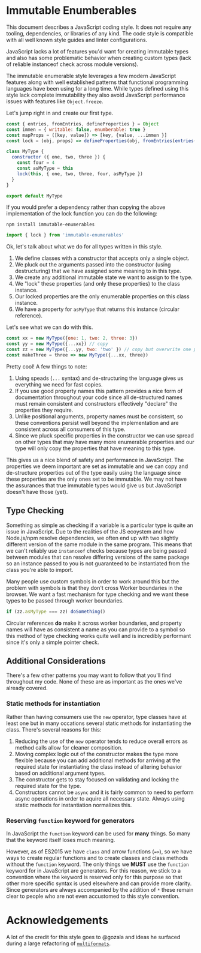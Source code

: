 # Immutable Enumberables

This document describes a JavaScript coding style. It does not require any tooling,
dependencies, or libraries of any kind. The code style is compatible with all well known
style guides and linter configurations.

JavaScript lacks a lot of features you'd want for creating immutable types and also has
some problematic behavior when creating custom types (lack of reliable instanceof check
across module versions).

The immutable enumerable style leverages a few modern JavaScript features along with
well established patterns that functional programming languages have been
using for a long time. While types defined using this style lack complete immutability
they also avoid JavaScript performance issues with features like `Object.freeze`.

Let's jump right in and create our first type.

```js
const { entries, fromEntries, defineProperties } = Object
const immen = { writable: false, enumberable: true }
const mapProps = ([key, value]) => [key, {value, ...immen }]
const lock = (obj, props) => defineProperties(obj, fromEntries(entries(props).map(mapProps)))

class MyType {
  constructor ({ one, two, three }) {
    const four = 4
    const asMyType = this
    lock(this, { one, two, three, four, asMyType })  
  }
}

export default MyType
```

If you would prefer a dependency rather than copying the above implementation of the lock function you can do
the following:

```
npm install immutable-enumerables
```

```js
import { lock } from 'immutable-enumerables'
```

Ok, let's talk about what we do for all types written in this style.

1. We define classes with a constructor that accepts only a single object.
2. We pluck out the arguments passed into the constructor (using destructuring) that we have assigned some meaning to in this type.
3. We create any additional immutable state we want to assign to the type.
4. We "lock" these properties (and only these properties) to the class instance.
5. Our locked properties are the only enumerable properties on this class instance.
6. We have a property for `asMyType` that returns this instance (circular reference).

Let's see what we can do with this.

```js
const xx = new MyType({one: 1, two: 2, three: 3})
const yy = new MyType({...xx}) // copy
const zz = new MyType({...yy, two: 'two' }) // copy but overwrite one property
const makeThree = three => new MyType({...xx, three})
```

Pretty cool! A few things to note:

1. Using speads (`...` syntax) and de-structuring the language gives us everything we need for fast copies.
2. If you use good property names this pattern provides a nice form of documentation throughout
   your code since all de-structured names must remain consistent and constructors effectively "declare"
   the properties they require.
3. Unlike positional arguments, property names must be consistent, so these conventions persist well
   beyond the implementation and are consistent across all consumers of this type.
4. Since we pluck specific properties in the constructor we can use spread on other types that may have
   many more enumerable properties and our type will only copy the properties that have meaning to this type.

This gives us a nice blend of safety and performance in JavaScript. The properties we deem important are set as
immutable and we can copy and de-structure properties out of the type easily using the language since these
properties are the only ones set to be immutable. We may not have the assurances that true immutable types would
give us but JavaScript doesn't have those (yet).

## Type Checking

Something as simple as checking if a variable is a particular type is quite an issue in JavaScript. Due to the
realities of the JS ecoystem and how Node.js/npm resolve dependencies, we often end up with two slightly
different version of the same module in the same program. This means that we can't reliably use `instanceof`
checks because types are being passed between modules that can resolve differing versions of the same package so
an instance passed to you is not guaranteed to be instantiated from the class you're able to import.

Many people use custom symbols in order to work around this but the problem with symbols is that they don't
cross Worker boundaries in the browser. We want a fast mechanism for type checking and we want these types
to be passed through worker boundaries.

```js
if (zz.asMyType === zz) doSomething()
```

Circular references **do** make it across worker boundaries, and property names will have as consistent a name
as you can provide to a symbol so this method of type checking works quite well and is incredibly performant
since it's only a simple pointer check.

## Additional Considerations

There's a few other patterns you may want to follow that you'll find throughout my code. None of these are as
important as the ones we've already covered.

### Static methods for instantiation

Rather than having consumers use the `new` operator, type classes have at least one but in many occations several
static methods for instantiating the class. There's several reasons for this:

1. Reducing the use of the `new` operator tends to reduce overall errors as method calls allow for cleaner composition.
2. Moving complex logic out of the constructor makes the type more flexible because you can add additional methods
   for arriving at the required state for instantiating the class instead of altering behavior based on additional
   argument types.
3. The constructor gets to stay focused on validating and locking the required state for the type.
4. Constructors cannot be `async` and it is fairly common to need to perform async operations in order to aquire all
   necessary state. Always using static methods for instantiation normalizes this.
   
### Reserving `function` keyword for generators

In JavaScript the `function` keyword can be used for **many** things. So many that the keyword itself loses much meaning.

However, as of ES2015 we have `class` and arrow functions (`=>`), so we have ways to create regular functions and to create
classes and class methods without the `function` keyword. The only things we **MUST** use the `function` keyword for in
JavaScript are generators. For this reason, we stick to a convention where the keyword is reserved only for this purpose
so that other more specific syntax is used elsewhere and can provide more clarity. Since generators are always accompanied
by the addition of `*` these remain clear to people who are not even accustomed to this style convention.

# Acknowledgements

A lot of the credit for this style goes to @gozala and ideas he surfaced during a large refactoring of [`multiformats`](github.com/multiformats/js-multiformats).
